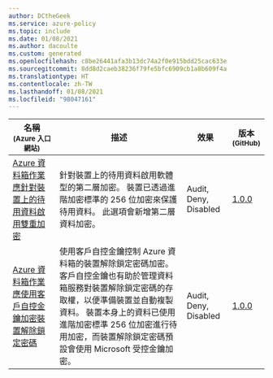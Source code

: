 ```yaml
---
author: DCtheGeek
ms.service: azure-policy
ms.topic: include
ms.date: 01/08/2021
ms.author: dacoulte
ms.custom: generated
ms.openlocfilehash: c8be26441afa3b13dc74a2f0e915bdd25cac633e
ms.sourcegitcommit: 8dd8d2caeb38236f79fe5bfc6909cb1a8b609f4a
ms.translationtype: HT
ms.contentlocale: zh-TW
ms.lasthandoff: 01/08/2021
ms.locfileid: "98047161"
---
```

|名稱<br /><sub>(Azure 入口網站)</sub> |描述 |效果 |版本<br /><sub>(GitHub)</sub> |
|---|---|---|---|
|[Azure 資料箱作業應針對裝置上的待用資料啟用雙重加密](https://portal.azure.com/#blade/Microsoft_Azure_Policy/PolicyDetailBlade/definitionId/%2Fproviders%2FMicrosoft.Authorization%2FpolicyDefinitions%2Fc349d81b-9985-44ae-a8da-ff98d108ede8) |針對裝置上的待用資料啟用軟體型的第二層加密。 裝置已透過進階加密標準的 256 位加密來保護待用資料。 此選項會新增第二層資料加密。 |Audit, Deny, Disabled |[1.0.0](https://github.com/Azure/azure-policy/blob/master/built-in-policies/policyDefinitions/Data%20Box/DataBox_DoubleEncryption_Audit.json) |
|[Azure 資料箱作業應使用客戶自控金鑰加密裝置解除鎖定密碼](https://portal.azure.com/#blade/Microsoft_Azure_Policy/PolicyDetailBlade/definitionId/%2Fproviders%2FMicrosoft.Authorization%2FpolicyDefinitions%2F86efb160-8de7-451d-bc08-5d475b0aadae) |使用客戶自控金鑰控制 Azure 資料箱的裝置解除鎖定密碼加密。 客戶自控金鑰也有助於管理資料箱服務對裝置解除鎖定密碼的存取權，以便準備裝置並自動複製資料。 裝置本身上的資料已使用進階加密標準 256 位加密進行待用加密，而裝置解除鎖定密碼預設會使用 Microsoft 受控金鑰加密。 |Audit, Deny, Disabled |[1.0.0](https://github.com/Azure/azure-policy/blob/master/built-in-policies/policyDefinitions/Data%20Box/DataBox_CMK_Audit.json) |
